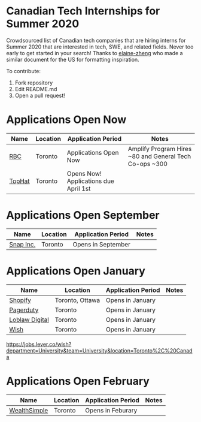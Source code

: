 # Canadian Tech Internships for Summer 2020
Crowdsourced list of Canadian tech companies that are hiring interns for Summer 2020 that are interested in tech, SWE, and related fields. Never too early to get started in your search! Thanks to [elaine-zheng](https://github.com/elaine-zheng/summer2020internships) who made a similar document for the US for formatting inspiration.

To contribute:
 1. Fork repository
 2. Edit README.md
 3. Open a pull request!
 
 
 # Applications Open Now
 
 | Name  |  Location |  Application Period |  Notes |
 |---|---|---|---|
 |  [RBC](https://jobs.rbc.com/ca/en/c/internship-coop-jobs) |  Toronto | Applications Open Now  |  Amplify Program Hires ~80 and General Tech Co-ops ~300  |
 |  [TopHat](https://jobs.lever.co/tophat/4589affd-1420-4d63-824f-f58c39eb37cc) |  Toronto | Opens Now! Applications due April 1st   |   |


 # Applications Open September

 | Name  |  Location |  Application Period |  Notes |
 |---|---|---|---|
 |  [Snap Inc.](https://www.snap.com/jobs/?locations=Toronto&types=Intern) |  Toronto | Opens in September   |   |



 # Applications Open January
 
 | Name  |  Location |  Application Period |  Notes |
 |---|---|---|---|
 |  [Shopify](https://www.shopify.ca/careers/search?specialties%5B%5D=13&keywords=&sort=) |  Toronto, Ottawa |  Opens in January |  |
 |  [Pagerduty](https://www.pagerduty.com/careers/) |  Toronto |  Opens in January |   |
 |  [Loblaw Digital](https://jobs.lever.co/loblawdigital) |  Toronto | Opens in January   |   |
 |  [Wish](https://jobs.lever.co/wish?department=University&team=University&location=Toronto%2C%20Canada) |  Toronto | Opens in January   |   |

 https://jobs.lever.co/wish?department=University&team=University&location=Toronto%2C%20Canada

 # Applications Open February 
 | Name  |  Location |  Application Period |  Notes |
 |---|---|---|---|
 |  [WealthSimple](https://jobs.lever.co/wealthsimple?commitment=Intern) |  Toronto | Opens in Feburary   |   |
